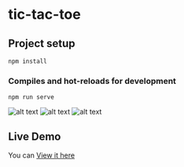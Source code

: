 # tic-tac-toe

## Project setup
```
npm install
```

### Compiles and hot-reloads for development
```
npm run serve
```

![alt text](https://i.imgur.com/pHFlwbb.png)
![alt text](https://i.imgur.com/DGFqMd9.png)
![alt text](https://i.imgur.com/1EvsS6Y.png)


## Live Demo

You can [View it here](https://malbonm07.github.io/tictactoe/)
